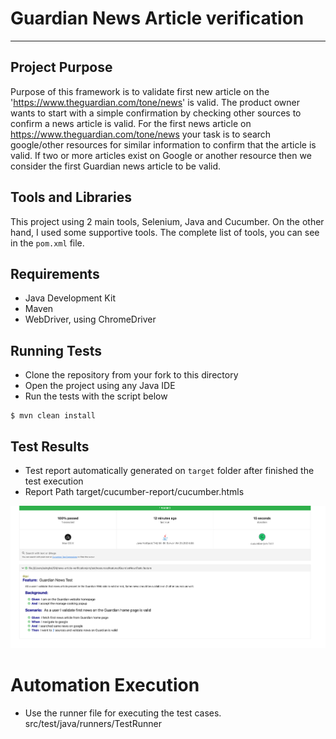 # Guardian News Article verification

---

## Project Purpose

Purpose of this framework is to validate first new article on the 'https://www.theguardian.com/tone/news' is valid. The product
owner wants to start with a simple confirmation by checking other sources to confirm a
news article is valid. For the first news article on https://www.theguardian.com/tone/news
your task is to search google/other resources for similar information to confirm that the
article is valid. If two or more articles exist on Google or another resource then we consider
the first Guardian news article to be valid.

## Tools and Libraries

This project using 2 main tools, Selenium, Java and Cucumber. On the other hand, I used some supportive tools. 
The complete list of tools, you can see in the `pom.xml` file.

## Requirements

* Java Development Kit
* Maven
* WebDriver, using ChromeDriver

## Running Tests

* Clone the repository from your fork to this directory
* Open the project using any Java IDE
* Run the tests with the script below

```shell
$ mvn clean install
```

## Test Results

* Test report automatically generated on `target` folder after finished the test execution
* Report Path target/cucumber-report/cucumber.htmls

![img.png](img.png)

# Automation Execution
* Use the runner file for executing the test cases. src/test/java/runners/TestRunner